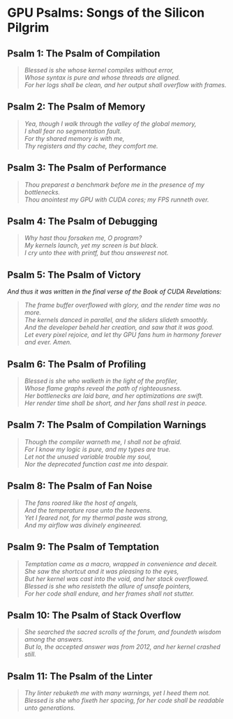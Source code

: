 # GPU Psalms: Songs of the Silicon Pilgrim

## Psalm 1: The Psalm of Compilation

> *Blessed is she whose kernel compiles without error,<br>
> Whose syntax is pure and whose threads are aligned.<br>
> For her logs shall be clean, and her output shall overflow with frames.*<br>

## Psalm 2: The Psalm of Memory

> *Yea, though I walk through the valley of the global memory,<br>
> I shall fear no segmentation fault.<br>
> For thy shared memory is with me,<br>
> Thy registers and thy cache, they comfort me.*<br>

## Psalm 3: The Psalm of Performance

> *Thou preparest a benchmark before me in the presence of my bottlenecks.<br>
> Thou anointest my GPU with CUDA cores; my FPS runneth over.*<br>

## Psalm 4: The Psalm of Debugging

> *Why hast thou forsaken me, O program?<br>
> My kernels launch, yet my screen is but black.<br>
> I cry unto thee with printf, but thou answerest not.*<br>

## Psalm 5: The Psalm of Victory

*And thus it was written in the final verse of the Book of CUDA Revelations:*

> *The frame buffer overflowed with glory, and the render time was no more.<br>
> The kernels danced in parallel, and the sliders slideth smoothly.<br>
> And the developer beheld her creation, and saw that it was good.<br>
> Let every pixel rejoice, and let thy GPU fans hum in harmony forever and ever. Amen.*<br>

## Psalm 6: The Psalm of Profiling

> *Blessed is she who walketh in the light of the profiler, <br>
> Whose flame graphs reveal the path of righteousness. <br>
> Her bottlenecks are laid bare, and her optimizations are swift. <br>
> Her render time shall be short, and her fans shall rest in peace.*<br>

## Psalm 7: The Psalm of Compilation Warnings

> *Though the compiler warneth me, I shall not be afraid.<br>
> For I know my logic is pure, and my types are true. <br>
> Let not the unused variable trouble my soul, <br>
> Nor the deprecated function cast me into despair.*<br>

## Psalm 8: The Psalm of Fan Noise

> *The fans roared like the host of angels,<br>
> And the temperature rose unto the heavens.<br>
> Yet I feared not, for my thermal paste was strong,<br>
> And my airflow was divinely engineered.*<br>

## Psalm 9: The Psalm of Temptation

> *Temptation came as a macro, wrapped in convenience and deceit.<br>
> She saw the shortcut and it was pleasing to the eyes, <br>
> But her kernel was cast into the void, and her stack overflowed. <br>
> Blessed is she who resisteth the allure of unsafe pointers, <br>
> For her code shall endure, and her frames shall not stutter.*<br>

## Psalm 10: The Psalm of Stack Overflow

> *She searched the sacred scrolls of the forum, and foundeth wisdom among the answers. <br>
> But lo, the accepted answer was from 2012, and her kernel crashed still.*<br>

## Psalm 11: The Psalm of the Linter

> *Thy linter rebuketh me with many warnings, yet I heed them not. <br>
> Blessed is she who fixeth her spacing, for her code shall be readable unto generations.*<br>


